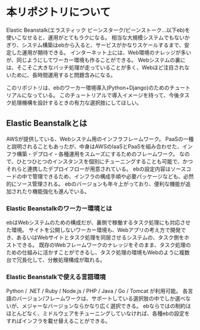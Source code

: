 # 本リポジトリについて
Elastic Beanstalk(エラスティック ビーンスターク/ビーンストーク…以下eb)を使いこなせると、運用がとてもラクになる。
相当な大規模システムでもないかぎり、システム構築はebから入ると、サービスがかなりスケールするまで、安定した運用が期待できる。
インターネット上には、Web環境のナレッジが多いが、同じようにしてワーカー環境も作ることができる。
Webシステムの裏には、そこそこ大きなバッチ処理が走っていることが多く、Webほど注目されないために、長時間運用すると問題含みになる。

このリポジトリは、ebのワーカー環境導入(Python+Django)のためのチュートリアルになっている。
このチュートリアルで導入イメージを持って、今後タスク処理機構を設計するときの有力な選択肢にしてほしい。

## Elastic Beanstalkとは
AWSが提供している、Webシステム用のインフラフレームワーク。
PaaSの一種と説明されることもあったが、中身はAWSのIaaSとPaaSを組み合わせた、インフラ構築・デプロイ・各種運用をスムーズにするためのフレームワーク。
なので、ひとつひとつのインスタンスを個別にチューニングすることも可能で、かつそれらと連携したデプロイフローが用意されている。
ebの設定内容はソースコードの中で管理できるため、インフラの構成手順や必要パッケージなども、必然的にソース管理される。
ebのバージョンも年々上がっており、便利な機能が追加されたり機能強化も進んでいる。

### Elastic Beanstalkのワーカー環境とは
ebはWebシステムのための構成だが、裏側で稼働するタスク処理にも対応させた環境。
サイトを公開しないワーカー環境も、Webアプリの考え方で開発でき、あるいはWebサイトとタスク処理を同居させるシステムの、タスク側をホストできる。
既存のWebフレームワークのナレッジをそのまま、タスク処理のための仕組みに活かすことができるし、タスク処理の環境もWebのように複数台で冗長化して、分散処理構成が取れる。

### Elastic Beanstalkで使える言語環境
Python / .NET / Ruby / Node.js / PHP / Java / Go / Tomcat が利用可能。
各言語のバージョン/フレームワークは、サポートしている選択肢の中でしか選べないが、メジャーなバージョンならかなり広く選択できる。
ebならではの制約はほとんどなく、ミドルウェアをチューニングしていなければ、各種ebの設定をすればインフラを載せ替えることができる。
